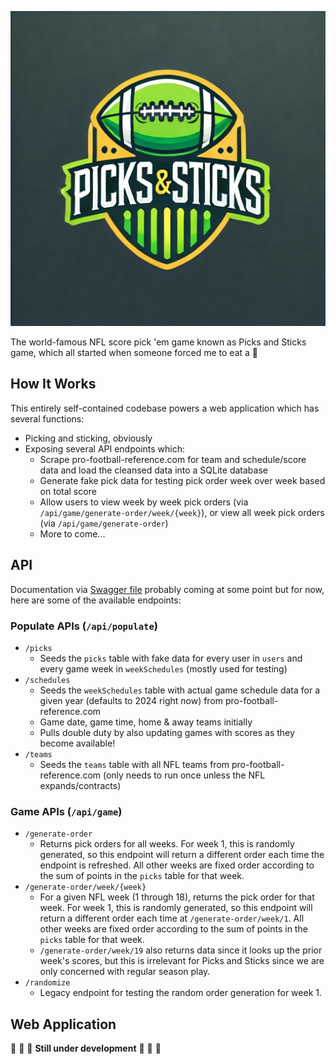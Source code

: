 ![picks-and-sticks.webp](static%2Fpicks-and-sticks.webp)

The world-famous NFL score pick 'em game known as Picks and Sticks game, which all started when someone forced me to eat a 🍒

## How It Works

This entirely self-contained codebase powers a web application which has several functions:
- Picking and sticking, obviously
- Exposing several API endpoints which:
  - Scrape pro-football-reference.com for team and schedule/score data and load the cleansed data into a SQLite database
  - Generate fake pick data for testing pick order week over week based on total score
  - Allow users to view week by week pick orders (via `/api/game/generate-order/week/{week}`), or view all week pick orders (via `/api/game/generate-order`)
  - More to come...

## API

Documentation via [Swagger file](https://swagger.io/blog/api-documentation/what-is-api-documentation-and-why-it-matters/) probably coming at some point but for now, here are some of the available endpoints:

### Populate APIs (`/api/populate`)
- `/picks`
  - Seeds the `picks` table with fake data for every user in `users` and every game week in `weekSchedules` (mostly used for testing)
- `/schedules`
  - Seeds the `weekSchedules` table with actual game schedule data for a given year (defaults to 2024 right now) from pro-football-reference.com
  - Game date, game time, home & away teams initially
  - Pulls double duty by also updating games with scores as they become available!
- `/teams`
  - Seeds the `teams` table with all NFL teams from pro-football-reference.com (only needs to run once unless the NFL expands/contracts)

### Game APIs (`/api/game`)
- `/generate-order`
  - Returns pick orders for all weeks. For week 1, this is randomly generated, so this endpoint will return a different order each time the endpoint is refreshed. All other weeks are fixed order according to the sum of points in the `picks` table for that week.
- `/generate-order/week/{week}`
  - For a given NFL week (1 through 18), returns the pick order for that week. For week 1, this is randomly generated, so this endpoint will return a different order each time at `/generate-order/week/1`. All other weeks are fixed order according to the sum of points in the `picks` table for that week.
  - `/generate-order/week/19` also returns data since it looks up the prior week's scores, but this is irrelevant for Picks and Sticks since we are only concerned with regular season play. 
- `/randomize`
  - Legacy endpoint for testing the random order generation for week 1.

## Web Application

🚧 🚧 🚧 **Still under development** 🚧 🚧 🚧